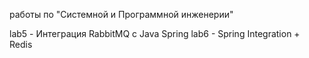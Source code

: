 работы по "Системной и Программной инженерии"

lab5 - Интеграция RabbitMQ с Java Spring
lab6 - Spring Integration + Redis
